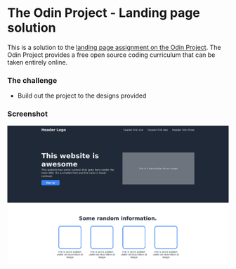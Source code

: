 # The Odin Project - Landing page solution

This is a solution to the [landing page assignment on the Odin Project](https://www.theodinproject.com/paths/foundations/courses/foundations/lessons/landing-page#assignment). The Odin Project provides a free open source coding curriculum that can be taken entirely online.

### The challenge

- Build out the project to the designs provided

### Screenshot

![Screenshot](images/screenshot.png)